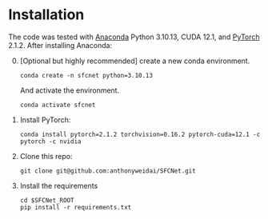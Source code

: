 # Installation

The code was tested with [Anaconda](https://www.anaconda.com/download) Python 3.10.13, CUDA 12.1, and [PyTorch]((http://pytorch.org/)) 2.1.2.
After installing Anaconda:

0. [Optional but highly recommended] create a new conda environment. 

    ~~~
    conda create -n sfcnet python=3.10.13
    ~~~
    And activate the environment.
    
    ~~~
    conda activate sfcnet
    ~~~

1. Install PyTorch:

    ~~~
    conda install pytorch=2.1.2 torchvision=0.16.2 pytorch-cuda=12.1 -c pytorch -c nvidia
    ~~~

3. Clone this repo:

    ~~~
    git clone git@github.com:anthonyweidai/SFCNet.git
    ~~~

4. Install the requirements

    ~~~
    cd $SFCNet_ROOT
    pip install -r requirements.txt
    ~~~
    
